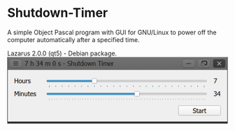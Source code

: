 # Shutdown-Timer
A simple Object Pascal program with GUI for GNU/Linux to power off the computer automatically after a specified time.

Lazarus 2.0.0 (qt5) - Debian package.
![Screenshot](timer.png)
